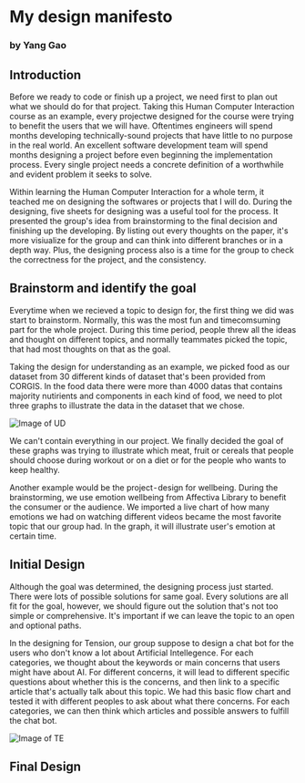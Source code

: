 # **My design manifesto**
### by Yang Gao

## **Introduction**
Before we ready to code or finish up a project, we need first to plan out what we should do for that project. Taking this Human Computer Interaction course as an example, every projectwe designed for the course were trying to benefit the users that we will have. Oftentimes engineers will spend months developing technically-sound projects that have little to no purpose in the real world. An excellent software development team will spend months designing a project before even beginning the implementation process. Every single project needs a concrete definition of a worthwhile and evident problem it seeks to solve.

Within learning the Human Computer Interaction for a whole term, it teached me on designing the softwares or projects that I will do. During the designing, five sheets for designing was a useful tool for the process. It presented the group's idea from brainstorming to the final decision and finishing up the developing. By listing out every thoughts on the paper, it's more visiualize for the group and can think into different branches or in a depth way. Plus, the designing process also is a time for the group to check the correctness for the project, and the consistency.

## **Brainstorm and identify the goal**
Everytime when we recieved a topic to design for, the first thing we did was start to brainstorm. Normally, this was the most fun and timecomsuming part for the whole project. During this time period, people threw all the ideas and thought on different topics, and normally teammates picked the topic, that had most thoughts on that as the goal.

Taking the design for understanding as an example, we picked food as our dataset from 30 different kinds of dataset that's been provided from CORGIS. In the food data there were more than 4000 datas that contains majority nutirients and components in each kind of food, we need to plot three graphs to illustrate the data in the dataset that we chose.

![Image of UD](https://cdn-images-1.medium.com/max/800/1*A9Zb_7r-TCX51MXothMd2w.jpeg)

We can't contain everything in our project. We finally decided the goal of these graphs was trying to illustrate which meat, fruit or cereals that people should choose during workout or on a diet or for the people who wants to keep healthy.

Another example would be the project - design for wellbeing. During the brainstorming, we use emotion wellbeing from Affectiva Library to benefit the consumer or the audience. We imported a live chart of how many emotions we had on watching different videos became the most favorite topic that our group had. In the graph, it will illustrate user's emotion at certain time.

## **Initial Design**
Although the goal was determined, the designing process just started. There were lots of possible solutions for same goal. Every solutions are all fit for the goal, however, we should figure out the solution that's not too simple or comprehensive. It's important if we can leave the topic to an open and optional paths. 

In the designing for Tension, our group suppose to design a chat bot for the users who don't know a lot about Artificial Intellegence. For each categories, we thought about the keywords or main concerns that users might have about AI. For different concerns, it will lead to different specific questions about whether this is the concerns, and then link to a specific article that's actually talk about this topic. We had this basic flow chart and tested it with different peoples to ask about what there concerns. For each categories, we can then think which articles and possible answers to fulfill the chat bot.

![Image of TE](https://cdn-images-1.medium.com/max/800/1*E6T4CQTnnFwu0XOtWxZfmQ.jpeg)


## **Final Design**

